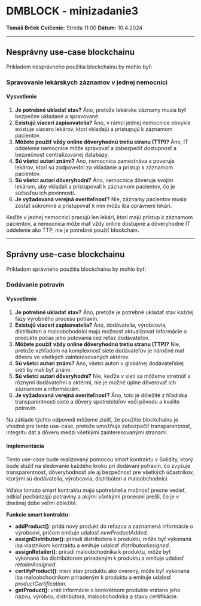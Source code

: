 # DMBLOCK - minizadanie3
**Tomáš Brček**
**Cvičenie:** Streda 11:00
**Dátum:** 10.4.2024

---

## Nesprávny use-case blockchainu

Príkladom nesprávneho použitia blockchainu by mohlo byť:

### Spravovanie lekárskych záznamov v jednej nemocnici

#### Vysvetlenie

1. **Je potrebné ukladať stav?** Áno, pretože lekárske záznamy musia byť bezpečne ukladané a spravované.
2. **Existujú viacerí zapisovatelia?** Áno, v rámci jednej nemocnice obvykle existuje viacero lekárov, ktorí vkladajú a pristupujú k záznamom pacientov.
3. **Môžete použiť vždy online dôveryhodnú tretiu stranu (TTP)?** Áno, IT oddelenie nemocnice môže spravovať a zabezpečiť dostupnosť a bezpečnosť centralizovanej databázy.
4. **Sú všetci autori známi?** Áno, nemocnica zamestnáva a poveruje lekárov, ktorí sú zodpovední za vkladanie a prístup k záznamom pacientov.
5. **Sú všetci autori dôveryhodní?** Áno, nemocnica dôveruje svojim lekárom, aby vkladali a pristupovali k záznamom pacientov, čo je súčasťou ich povinností.
6. **Je vyžadovaná verejná overiteľnosť?** Nie, záznamy pacientov musia zostať súkromné a pristupovať k nim môžu iba oprávnení lekári.

Keďže v jednej nemocnici pracujú len lekári, ktorí majú prístup k záznamom pacientov, a nemocnica môže mať vždy online dostupné a dôveryhodné IT oddelenie ako TTP, nie je potrebné použiť blockchain.

---

## Správny use-case blockchainu

Príkladom správneho použitia blockchainu by mohlo byť:

### Dodávanie potravín

#### Vysvetlenie

1. **Je potrebné ukladať stav?** Áno, pretože je potrebné ukladať stav každej fázy výrobného procesu potravín.
2. **Existujú viacerí zapisovatelia?** Áno, dodávatelia, výrobcovia, distribútori a maloobchodníci majú možnosť aktualizovať informácie o produkte počas jeho putovania cez reťaz dodávateľov.
3. **Môžete použiť vždy online dôveryhodnú tretiu stranu (TTP)?** Nie, pretože vzhľadom na komplexnosť siete dodávateľov je náročné mať dôveru vo všetkých zainteresovaných aktérov.
4. **Sú všetci autori známi?** Áno, všetci autori v globálnej dodávateľskej sieti by mali byť známi.
5. **Sú všetci autori dôveryhodní?** Nie, keďže v sieti sa môžeme stretnúť s rôznymi dodávateľmi a aktérmi, nie je možné úplne dôverovať ich záznamom a informáciám.
6. **Je vyžadovaná verejná overiteľnosť?** Áno, toto je dôležité z hľadiska transparentnosti siete a dôvery spotrebiteľov voči pôvodu a kvalite potravín.

Na základe týchto odpovedí môžeme zistiť, že použitie blockchainu je vhodné pre tento use-case, pretože umožňuje zabezpečiť transparentnosť, integritu dát a dôveru medzi všetkými zainteresovanými stranami.

#### Implementácia
Tento use-case bude realizovaný pomocou smart kontraktu v Solidity, ktorý bude slúžiť na sledovanie každého kroku pri dodávaní potravín, čo zvyšuje transparentnosť, dôveryhodnosť ale aj bezpečnosť pre všetkých účastníkov, ktorými sú dodávatelia, výrobcovia, distribútori a maloobchodníci.

Vďaka tomuto smart kontraktu majú spotrebitelia možnosť presne vedieť, odkiaľ pochádzajú potraviny a akými všetkými procesmi prešli, čo je v dnešnej dobe veľmi dôležité.

**Funkcie smart kontraktu:**
- **addProduct()**: pridá nový produkt do reťazca a zaznamená informácie o výrobcovi, pričom emituje udalosť *newProductAdded*.
- **assignDistributor()**: priradí distribútora k produktu, môže byť vykonaná iba vlastníkom kontraktu a emituje udalosť *distributorAssigned*.
- **assignRetailer()**: priradí maloobchodníka k produktu, môže byť vykonaná iba distribútorom priradeným k produktu a emituje udalosť *retailerAssigned*.
- **certifyProduct()**: mení stav produktu ako overený, môže byť vykonaná iba maloobchodníkom priradeným k produktu a emituje udalosť *productCertification*.
- **getProduct()**: vráti informácie o konkrétnom produkte vrátane jeho názvu, výrobcu, distribútora, maloobchodníka a stavu certifikácie.

